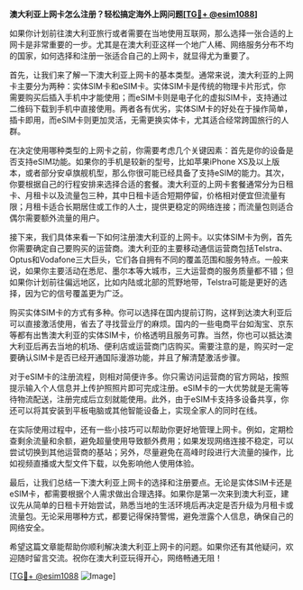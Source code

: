 **澳大利亚上网卡怎么注册？轻松搞定海外上网问题[[TG💪+ @esim1088](https://t.me/s/esim1088)]**

如果你计划前往澳大利亚旅行或者需要在当地使用互联网，那么选择一张合适的上网卡是非常重要的一步。尤其是在澳大利亚这样一个地广人稀、网络服务分布不均的国家，如何选择和注册一张适合自己的上网卡，就显得尤为重要了。

首先，让我们来了解一下澳大利亚上网卡的基本类型。通常来说，澳大利亚的上网卡主要分为两种：实体SIM卡和eSIM卡。实体SIM卡是传统的物理卡片形式，你需要购买后插入手机中才能使用；而eSIM卡则是电子化的虚拟SIM卡，支持通过二维码下载到手机中直接使用。两者各有优劣，实体SIM卡的好处在于操作简单，插卡即用，而eSIM卡则更加灵活，无需更换实体卡，尤其适合经常跨国旅行的人群。

在决定使用哪种类型的上网卡之前，你需要考虑几个关键因素：首先是你的设备是否支持eSIM功能。如果你的手机是较新的型号，比如苹果iPhone XS及以上版本，或者部分安卓旗舰机型，那么你很可能已经具备了支持eSIM的能力。其次，你要根据自己的行程安排来选择合适的套餐。澳大利亚的上网卡套餐通常分为日租卡、月租卡以及流量包三种，其中日租卡适合短期停留，价格相对便宜但流量有限；月租卡适合长期居住或工作的人士，提供更稳定的网络连接；而流量包则适合偶尔需要额外流量的用户。

接下来，我们具体来看一下如何注册澳大利亚的上网卡。以实体SIM卡为例，首先你需要确定自己要购买的运营商。澳大利亚的主要移动通信运营商包括Telstra、Optus和Vodafone三大巨头，它们各自拥有不同的覆盖范围和服务特点。一般来说，如果你主要活动在悉尼、墨尔本等大城市，三大运营商的服务质量都不错；但如果你计划前往偏远地区，比如内陆或北部的荒野地带，Telstra可能是更好的选择，因为它的信号覆盖更为广泛。

购买实体SIM卡的方式有多种。你可以选择在国内提前订购，这样到达澳大利亚后可以直接激活使用，省去了寻找营业厅的麻烦。国内的一些电商平台如淘宝、京东等都有出售澳大利亚的实体SIM卡，价格透明且服务可靠。当然，你也可以抵达澳大利亚后再去当地的机场、便利店或运营商门店购买。需要注意的是，购买时一定要确认SIM卡是否已经开通国际漫游功能，并且了解清楚激活步骤。

对于eSIM卡的注册流程，则相对简便许多。你只需访问运营商的官方网站，按照提示输入个人信息并上传护照照片即可完成注册。eSIM卡的一大优势就是无需等待物流配送，注册完成后立刻就能使用。此外，由于eSIM卡支持多设备共享，你还可以将其安装到平板电脑或其他智能设备上，实现全家人的同时在线。

在实际使用过程中，还有一些小技巧可以帮助你更好地管理上网卡。例如，定期检查剩余流量和余额，避免超量使用导致额外费用；如果发现网络连接不稳定，可以尝试切换到其他运营商的基站；另外，尽量避免在高峰时段进行大流量的操作，比如视频直播或大型文件下载，以免影响他人使用体验。

最后，让我们总结一下澳大利亚上网卡的选择和注册要点。无论是实体SIM卡还是eSIM卡，都需要根据个人需求做出合理选择。如果你是第一次来到澳大利亚，建议先从简单的日租卡开始尝试，熟悉当地的生活环境后再决定是否升级为月租卡或流量包。无论采用哪种方式，都要记得保持警惕，避免泄露个人信息，确保自己的网络安全。

希望这篇文章能帮助你顺利解决澳大利亚上网卡的问题。如果你还有其他疑问，欢迎随时留言交流。祝你在澳大利亚玩得开心，网络畅通无阻！

[[TG💪+ @esim1088](https://t.me/s/esim1088) ![Image](https://i.postimg.cc/4NQfJmqS/Snipaste-2025-05-13-00-14-12.png)]